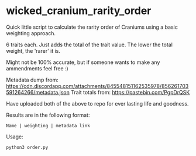 # wicked_cranium_rarity_order  
  
Quick little script to calculate the rarity order of Craniums using a basic weighting approach.  
  
6 traits each. Just adds the total of the trait value. The lower the total weight, the 'rarer' it is.  

Might not be 100% accurate, but if someone wants to make any ammendments feel free :)  
  
Metadata dump from: https://cdn.discordapp.com/attachments/845548151162535978/856261703591264266/metadata.json
Trait totals from: https://pastebin.com/PgpDrQSK  
  
Have uploaded both of the above to repo for ever lasting life and goodness.
  
Results are in the following format:  

```
Name | weighting | metadata link
```
  
Usage:  

```
python3 order.py
```